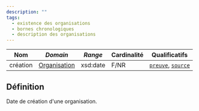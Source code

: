 ```yaml
---
description: ""
tags:
  - existence des organisations
  - bornes chronologiques
  - description des organisations
---
```


| **Nom**  | ***Domain***                                            | ***Range*** | **Cardinalité** | **Qualificatifs**                            |
| -------- | ------------------------------------------------------- | ----------- | --------------- | -------------------------------------------- |
| création | [Organisation](../Classes/Organisation/Organisation.md) | xsd:date    | F/NR            | [`preuve`](preuve.md), [`source`](source.md) |

## Définition

Date de création d'une organisation.
